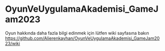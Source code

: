 # OyunVeUygulamaAkademisi_GameJam2023
Oyun hakkında daha fazla bilgi edinmek için lütfen wiki sayfasına bakın 
https://github.com/Alierenkayhan/OyunVeUygulamaAkademisi_GameJam2023/wiki
